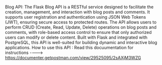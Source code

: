 Blog API:
The Flask Blog API is a RESTful service designed to facilitate the creation, management, and interaction with blog posts and comments. It supports user registration and authentication using JSON Web Tokens (JWT), ensuring secure access to protected routes. The API allows users to perform CRUD (Create, Read, Update, Delete) operations on blog posts and comments, with role-based access control to ensure that only authorized users can modify or delete content. Built with Flask and integrated with PostgreSQL, this API is well-suited for building dynamic and interactive blog applications.
How to use this API : 
Read this docuumentation for instructions ----> https://documenter.getpostman.com/view/29525095/2sAXjM3WZG
